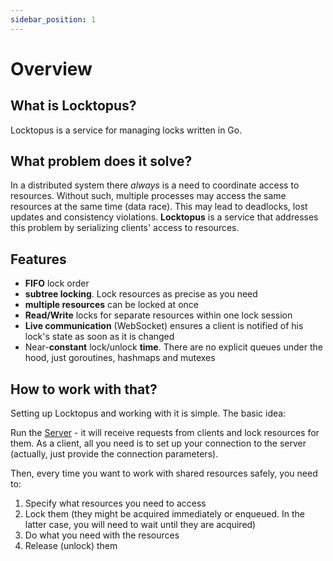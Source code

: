 ```yaml
---
sidebar_position: 1
---
```


# Overview

## What is Locktopus?

Locktopus is a service for managing locks written in Go.

## What problem does it solve?

In a distributed system there _always_ is a need to coordinate access to resources. Without such, multiple processes may access the same resources at the same time (data race). This may lead to deadlocks, lost updates and consistency violations. **Locktopus** is a service that addresses this problem by serializing clients' access to resources.

## Features

- **FIFO** lock order
- **subtree locking**. Lock resources as precise as you need
- **multiple resources** can be locked at once
- **Read/Write** locks for separate resources within one lock session
- **Live communication** (WebSocket) ensures a client is notified of his lock's state as soon as it is changed
- Near-**constant** lock/unlock **time**. There are no explicit queues under the hood, just goroutines, hashmaps and mutexes

## How to work with that?

Setting up Locktopus and working with it is simple. The basic idea:

Run the [Server](installation.md) - it will receive requests from clients and lock resources for them.
As a client, all you need is to set up your connection to the server (actually, just provide the connection parameters).

Then, every time you want to work with shared resources safely, you need to:

1. Specify what resources you need to access
2. Lock them (they might be acquired immediately or enqueued. In the latter case, you will need to wait until they are acquired)
3. Do what you need with the resources
4. Release (unlock) them
